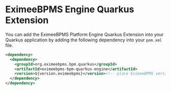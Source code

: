 # EximeeBPMS Engine Quarkus Extension

You can add the EximeeBPMS Platform Engine Quarkus Extension into your Quarkus application by adding
the following dependency into your `pom.xml` file.

```xml
<dependency>
  <dependency>
    <groupId>org.eximeebpms.bpm.quarkus</groupId>
    <artifactId>eximeebpms-bpm-quarkus-engine</artifactId>
    <version>${version.eximeebpms}</version><!-- place EximeeBPMS version here -->
  </dependency>
</dependency>
```